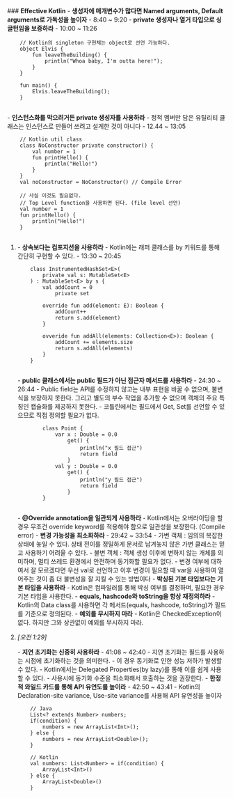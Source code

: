 \### **Effective Kotlin** - **생성자에 매개변수가 많다면 Named arguments, Default arguments로 가독성을 높이자**    - 8:40 ~ 9:20 - **private 생성자나 열거 타입으로 싱글턴임을 보증하라**    - 10:00 ~ 11:26 

```
    // Kotlin의 singleton 구현체는 object로 선언 가능하다. 
    object Elvis {
        fun leaveTheBuilding() {
            println("Whoa baby, I'm outta here!");
        }
    }
    
    fun main() {
        Elvis.leaveTheBuilding();
    }
    
```


\- **인스턴스화를 막으려거든 private 생성자를 사용하라**    - 정적 멤버만 담은 유틸리티 클래스는 인스턴스로 만들어 쓰려고 설계한 것이 아니다    - 12.44 ~ 13:05 

```
    // Kotlin util class
    class NoConstructor private constructor() {
        val number = 1
        fun printHello() {
            println("Hello!")
        }
    }
    val noConstructor = NoConstructor() // Compile Error
    
    // 사실 이것도 필요없다. 
    // Top Level function을 사용하면 된다. (file level 선언)
    val number = 1
    fun printHello() {
        println("Hello!")
    }
    
```



1. \- **상속보다는 컴포지션을 사용하라**    - Kotlin에는 래퍼 클래스를 by 키워드를 통해 간단히 구현할 수 있다.    - 13:30 ~ 20:45 

   ```
       class InstrumentedHashSet<E>(
           private val s: MutableSet<E>
       ) : MutableSet<E> by s {
           val addCount = 0
               private set
           
           override fun add(element: E): Boolean {
               addCount++
               return s.add(element)
           }
       
           ovveride fun addAll(elements: Collection<E>): Boolean {
               addCount += elements.size
               return s.addAll(elements)
           }
       }
       
   ```

   
   \- **public 클래스에서는 public 필드가 아닌 접근자 메서드를 사용하라**    - 24:30 ~ 26:44    - Public field는 API를 수정하지 않고는 내부 표현을 바꿀 수 없으며, 불변식을 보장하지 못한다. 그리고 별도의 부수 작업을 추가할 수 없으며 객체의 주요 특징인 캡슐화를 제공하지 못한다.    - 코틀린에서는 필드에서 Get, Set를 선언할 수 있으므로 직접 정의할 필요가 없다. 

   ```
           class Point {
               var x : Double = 0.0
                   get() {
                       println("x 필드 접근")
                       return field
                   }
               val y : Double = 0.0
                   get() {
                       println("y 필드 접근")
                       return field
                   }
           }
           
   ```

   
   \- **@Override annotation을 일관되게 사용하라**    - Kotlin에서는 오버라이딩을 할 경우 무조건 override keyword를 적용해야 함으로 일관성을 보장한다. (Compile error) - **변경 가능성을 최소화하라**    - 29:42 ~ 33:54    - 가변 객체 : 임의의 복잡한 상태에 놓일 수 있다. 상태 전이를 정밀하게 문서로 남겨놓지 않은 가변 클래스는 믿고 사용하기 어려울 수 있다.    - 불변 객체 : 객체 생성 이후에 변하지 않는 개체를 의미하며, 멀티 쓰레드 환경에서 안전하며 동기화할 필요가 없다.        - 변경 여부에 대하여서 잘 모르겠다면 우선 val로 선언하고 이후 변경이 필요할 때 var을 사용하여 열어주는 것이 좀 더 불변성을 잘 지킬 수 있는 방법이다 - **박싱된 기본 타입보다는 기본 타입을 사용하라**    - Kotlin은 컴파일러를 통해 박싱 여부를 결정하며, 필요한 경우 기본 타입을 사용한다. - **equals, hashcode와 toString을 항상 재정의하라**    - Kotlin의 Data class를 사용하면 각 메서드(equals, hashcode, toString)가 필드를 기준으로 정의된다. - **예외를 무시하지 마라**    - Kotlin은 CheckedException이 없다. 하지만 그와 상관없이 예외를 무시하지 마라.

   

   

   

   

2. *[*오전 1:29*]*

   \- **지연 초기화는 신중히 사용하라**    - 41:08 ~ 42:40    - 지연 초기화는 필드를 사용하는 시점에 초기화하는 것을 의미한다.    - 이 경우 동기화로 인한 성능 저하가 발생할 수 있다.        - Kotlin에서는 Delegated Properties(by lazy)를 통해 이를 쉽게 사용할 수 있다.        - 사용시에 동기화 수준을 최소화해서 호출하는 것을 권장한다. - **한정적 와일드 카드를 통해 API 유연도를 높이라**    - 42:50 ~ 43:41    - Kotlin의 Declaration-site variance, Use-site variance를 사용해 API 유연성을 높이자 

   ```
       // Java
       List<? extends Number> numbers;
       if(condition) {
           numbers = new ArrayList<Int>();
       } else {
           numbers = new ArrayList<Double>();
       }
       
       // Kotlin
       val numbers: List<Number> = if(condition) {
           ArrayList<Int>()
       } else {
           ArrayList<Double>()
       }
       
   ```

   

